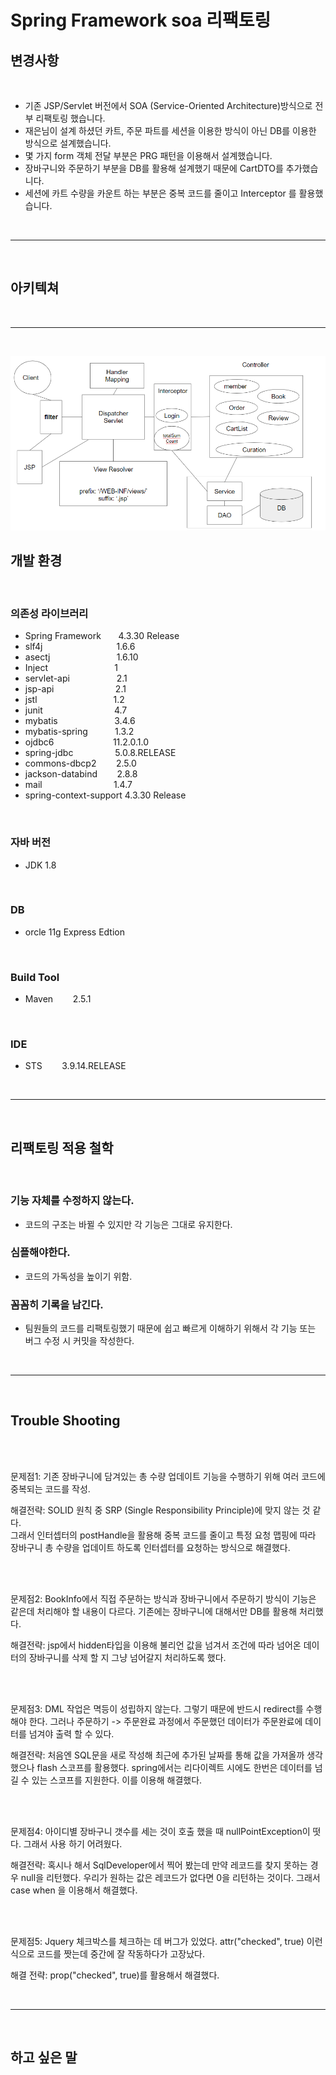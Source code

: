 # Spring Framework soa 리팩토링


## 변경사항

<br>

- 기존 JSP/Servlet 버전에서 SOA (Service-Oriented Architecture)방식으로 전부 리팩토링 했습니다.
- 재은님이 설계 하셨던 카트, 주문 파트를 세션을 이용한 방식이 아닌 DB를 이용한 방식으로 설계했습니다.
- 몇 가지 form 객체 전달 부분은 PRG 패턴을 이용해서 설계했습니다.
- 장바구니와 주문하기 부분을 DB를 활용해 설계했기 때문에 CartDTO를 추가했습니다.
- 세션에 카트 수량을 카운트 하는 부분은 중복 코드를 줄이고 Interceptor 를 활용했습니다.

<br>
<hr>
<br>


## 아키텍쳐

<br>
<hr>
<br>

!['아키텍처'](archtecture.png)

## 개발 환경

<br>

### 의존성 라이브러리 

- Spring Framework &nbsp;&nbsp;&nbsp;&nbsp;&nbsp;  4.3.30 Release
- slf4j  &nbsp;&nbsp;&nbsp;&nbsp;&nbsp; &nbsp;&nbsp;&nbsp;&nbsp;&nbsp;  &nbsp;&nbsp;&nbsp;&nbsp;&nbsp;  &nbsp;&nbsp;&nbsp;&nbsp;&nbsp;  &nbsp;&nbsp;&nbsp;&nbsp;  1.6.6
- asectj  &nbsp;&nbsp;&nbsp;&nbsp;&nbsp;  &nbsp;&nbsp;&nbsp;&nbsp;&nbsp;  &nbsp;&nbsp;&nbsp;&nbsp;&nbsp;  &nbsp;&nbsp;&nbsp;&nbsp;&nbsp;  &nbsp;&nbsp;1.6.10
- Inject  &nbsp;&nbsp;&nbsp;&nbsp;&nbsp;  &nbsp;&nbsp;&nbsp;&nbsp;&nbsp;  &nbsp;&nbsp;&nbsp;&nbsp;&nbsp;  &nbsp;&nbsp;&nbsp;&nbsp;&nbsp;  &nbsp;&nbsp;1
- servlet-api  &nbsp;&nbsp;&nbsp;&nbsp;&nbsp;  &nbsp;&nbsp;&nbsp;&nbsp;&nbsp;  &nbsp;&nbsp;&nbsp;&nbsp;&nbsp;  2.1
- jsp-api &nbsp;&nbsp;&nbsp;&nbsp;&nbsp; &nbsp;&nbsp;&nbsp;&nbsp;&nbsp; &nbsp;&nbsp;&nbsp;&nbsp;&nbsp; &nbsp;&nbsp;&nbsp;&nbsp;&nbsp; 2.1
- jstl &nbsp;&nbsp;&nbsp;&nbsp;&nbsp; &nbsp;&nbsp;&nbsp;&nbsp;&nbsp; &nbsp;&nbsp;&nbsp;&nbsp;&nbsp; &nbsp;&nbsp;&nbsp;&nbsp;&nbsp; &nbsp;&nbsp;&nbsp;&nbsp;&nbsp; 1.2
- junit &nbsp;&nbsp;&nbsp;&nbsp;&nbsp; &nbsp;&nbsp;&nbsp;&nbsp;&nbsp;  &nbsp;&nbsp;&nbsp;&nbsp;&nbsp; &nbsp;&nbsp;&nbsp;&nbsp;&nbsp; &nbsp;&nbsp;&nbsp; 4.7
- mybatis &nbsp;&nbsp;&nbsp;&nbsp;&nbsp; &nbsp;&nbsp;&nbsp;&nbsp;&nbsp; &nbsp;&nbsp;&nbsp;&nbsp;&nbsp; &nbsp;&nbsp;&nbsp; 3.4.6
- mybatis-spring &nbsp;&nbsp;&nbsp;&nbsp;&nbsp; &nbsp;&nbsp;&nbsp;&nbsp;1.3.2
- ojdbc6 &nbsp;&nbsp;&nbsp;&nbsp;&nbsp; &nbsp;&nbsp;&nbsp;&nbsp;&nbsp; &nbsp;&nbsp;&nbsp;&nbsp;&nbsp; &nbsp;&nbsp;&nbsp;&nbsp;   11.2.0.1.0
- spring-jdbc &nbsp;&nbsp;&nbsp;&nbsp;&nbsp; &nbsp;&nbsp;&nbsp;&nbsp;&nbsp; &nbsp;&nbsp;&nbsp; 5.0.8.RELEASE
- commons-dbcp2 &nbsp;&nbsp;&nbsp;&nbsp;&nbsp;&nbsp; 2.5.0
- jackson-databind &nbsp;&nbsp;&nbsp;&nbsp;&nbsp;&nbsp; 2.8.8
- mail &nbsp;&nbsp;&nbsp;&nbsp;&nbsp;&nbsp; &nbsp;&nbsp;&nbsp;&nbsp;&nbsp;&nbsp; &nbsp;&nbsp;&nbsp;&nbsp;&nbsp;&nbsp; &nbsp;&nbsp;&nbsp;&nbsp;&nbsp;&nbsp; 1.4.7
- spring-context-support  4.3.30 Release

<br>

### 자바 버전
- JDK 1.8

<br>

### DB
- orcle 11g Express Edtion

<br>

### Build Tool
- Maven &nbsp;&nbsp;&nbsp;&nbsp;&nbsp;&nbsp; 2.5.1

<br>

### IDE
- STS &nbsp;&nbsp;&nbsp;&nbsp;&nbsp;&nbsp;  3.9.14.RELEASE

<br>
<hr>
<br>

## 리팩토링 적용 철학

<br>

### 기능 자체를 수정하지 않는다.
 - 코드의 구조는 바뀔 수 있지만 각 기능은 그대로 유지한다.

### 심플해야한다.
 - 코드의 가독성을 높이기 위함.

### 꼼꼼히 기록을 남긴다.
-  팀원들의 코드를 리팩토링했기 때문에 쉽고 빠르게 이해하기 위해서 각 기능 또는 버그 수정 시 커밋을 작성한다.

<br>
<hr>
<br>

## Trouble Shooting

<br>
<br>

문제점1: 기존 장바구니에 담겨있는 총 수량 업데이트 기능을 수행하기 위해 여러 코드에 중복되는 코드를 작성. <br>

해결전략: SOLID 원칙 중 SRP (Single Responsibility Principle)에 맞지 않는 것 같다. <br> 
그래서 인터셉터의 postHandle을 활용해 중복 코드를 줄이고 특정 요청 맵핑에 따라 장바구니 총 수량을 업데이트 하도록 인터셉터를 요청하는 방식으로 해결했다.

<br>
<br>

문제점2: BookInfo에서 직접 주문하는 방식과 장바구니에서 주문하기 방식이 기능은 같은데 처리해야 할 내용이 다르다. 기존에는 장바구니에 대해서만 DB를 활용해 처리했다.<br>

해결전략: jsp에서 hidden타입을 이용해 불리언 값을 넘겨서 조건에 따라 넘어온 데이터의 장바구니를 삭제 할 지 그냥 넘어갈지 처리하도록 했다.

<br>
<br>

문제점3: DML 작업은 멱등이 성립하지 않는다. 그렇기 때문에 반드시 redirect를 수행해야 한다. 그러나 주문하기 -> 주문완료 과정에서 주문했던 데이터가 주문완료에 데이터를 넘겨야 출력 할 수 있다. <br>

해결전략: 처음엔 SQL문을 새로 작성해 최근에 추가된 날짜를 통해 값을 가져올까 생각했으나 flash 스코프를 활용했다. spring에서는 리다이렉트 시에도 한번은 데이터를 넘길 수 있는 스코프를 지원한다. 이를 이용해 해결했다. <br>

<br>
<br>

문제점4: 아이디별 장바구니 갯수를 세는 것이 호출 했을 때 nullPointException이 떳다. 그래서 사용 하기 어려웠다.

해결전략: 혹시나 해서 SqlDeveloper에서 찍어 봤는데 만약 레코드를 찾지 못하는 경우 null을 리턴했다. 우리가 원하는 값은 레코드가 없다면 0을 리턴하는 것이다. 그래서 case when 을 이용해서 해결했다.

<br>
<br>

문제점5: Jquery 체크박스를 체크하는 데 버그가 있었다. attr("checked", true) 이런 식으로 코드를 짯는데 중간에 잘 작동하다가 고장났다.

해결 전략: prop("checked", true)를 활용해서 해결했다. 

<br>
<hr>
<br>

## 하고 싶은 말

<br>


